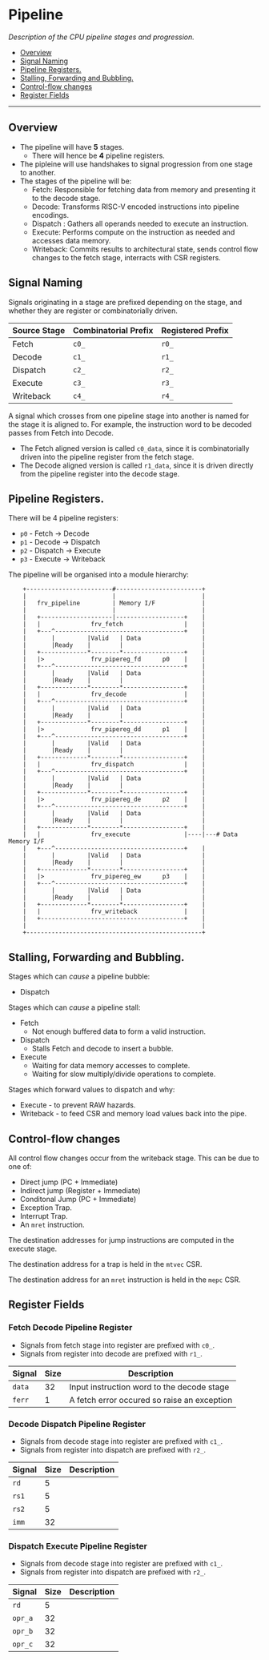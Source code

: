 
# Pipeline

*Description of the CPU pipeline stages and progression.*

- [Overview](#Overview)
- [Signal Naming](#Signal-Naming)
- [Pipeline Registers.](#Pipeline-Registers.)
- [Stalling, Forwarding and Bubbling.](#Stalling,-Forwarding-and-Bubbling.)
- [Control-flow changes](#Control-flow-changes)
- [Register Fields](#Register-Fields)

---

## Overview

- The pipeline will have **5** stages.
  - There will hence be **4** pipeline registers.
- The pipleine will use handshakes to signal progression from one stage
  to another.
- The stages of the pipeline will be:
  - Fetch: Responsible for fetching data from memory and presenting it
    to the decode stage.
  - Decode: Transforms RISC-V encoded instructions into pipeline
    encodings.
  - Dispatch : Gathers all operands needed to execute an instruction.
  - Execute: Performs compute on the instruction as needed and accesses
    data memory.
  - Writeback: Commits results to architectural state, sends control
    flow changes to the fetch stage, interracts with CSR registers.

## Signal Naming

Signals originating in a stage are prefixed depending on the stage,
and whether they are register or combinatorially driven.

Source Stage    | Combinatorial Prefix  | Registered Prefix
----------------|-----------------------|--------------------------
Fetch           | `c0_`                 | `r0_`
Decode          | `c1_`                 | `r1_`
Dispatch        | `c2_`                 | `r2_`
Execute         | `c3_`                 | `r3_`
Writeback       | `c4_`                 | `r4_`

A signal which crosses from one pipeline stage into another is
named for the stage it is aligned to.
For example, the instruction word to be decoded passes from Fetch
into Decode.
- The Fetch aligned version is called `c0_data`, since it is
  combinatorially driven into the pipeline register from the fetch
  stage.
- The Decode aligned version is called `r1_data`, since it is driven
  directly from the pipeline register into the decode stage.


## Pipeline Registers.

There will be 4 pipeline registers:
- `p0` - Fetch -> Decode
- `p1` - Decode -> Dispatch
- `p2` - Dispatch -> Execute
- `p3` - Execute -> Writeback 

The pipeline will be organised into a module hierarchy:

```
    +------------------------#------------------------+
    |                        |                        |  
    |   frv_pipeline         | Memory I/F             |
    |                        |                        |
    |   +--------------------|-------------------+    |
    |   |              frv_fetch                 |    |
    |   +---^------------------------------------+    |
    |       |         |Valid   | Data                 |
    |       |Ready    |        |                      |
    |   +-------------*--------*-----------------+    |
    |   |>             frv_pipereg_fd      p0    |    |
    |   +---^------------------------------------+    |
    |       |         |Valid   | Data                 |
    |       |Ready    |        |                      |
    |   +-------------*--------*-----------------+    |
    |   |              frv_decode                |    |
    |   +---^------------------------------------+    |
    |       |         |Valid   | Data                 |
    |       |Ready    |        |                      |
    |   +-------------*--------*-----------------+    |
    |   |>             frv_pipereg_dd      p1    |    |
    |   +---^------------------------------------+    |
    |       |         |Valid   | Data                 |
    |       |Ready    |        |                      |
    |   +-------------*--------*-----------------+    |
    |   |              frv_dispatch              |    |
    |   +---^------------------------------------+    |
    |       |         |Valid   | Data                 |
    |       |Ready    |        |                      |
    |   +-------------*--------*-----------------+    |
    |   |>             frv_pipereg_de      p2    |    |
    |   +---^------------------------------------+    |
    |       |         |Valid   | Data                 |
    |       |Ready    |        |                      |
    |   +-------------*--------*-----------------+    |
    |   |              frv_execute               |----|---# Data Memory I/F
    |   +---^------------------------------------+    |
    |       |         |Valid   | Data                 |
    |       |Ready    |        |                      |
    |   +-------------*--------*-----------------+    |
    |   |>             frv_pipereg_ew      p3    |    |
    |   +---^------------------------------------+    |
    |       |         |Valid   | Data                 |
    |       |Ready    |        |                      |
    |   +-------------*--------*-----------------+    |
    |   |              frv_writeback             |    |
    |   +----------------------------------------+    |
    |                                                 |
    +-------------------------------------------------+
```
## Stalling, Forwarding and Bubbling.

Stages which can *cause* a pipeline bubble:
- Dispatch

Stages which can *cause* a pipeline stall:
- Fetch
  - Not enough buffered data to form a valid instruction.
- Dispatch
  - Stalls Fetch and decode to insert a bubble.
- Execute
  - Waiting for data memory accesses to complete.
  - Waiting for slow multiply/divide operations to complete.

Stages which forward values to dispatch and why:
- Execute - to prevent RAW hazards.
- Writeback - to feed CSR and memory load values back into the pipe.


## Control-flow changes

All control flow changes occur from the writeback stage.
This can be due to one of:
- Direct jump (PC + Immediate)
- Indirect jump (Register + Immediate)
- Conditonal Jump (PC + Immediate)
- Exception Trap.
- Interrupt Trap.
- An `mret` instruction.

The destination addresses for jump instructions are computed in
the execute stage.

The destination address for a trap is held in the `mtvec` CSR.

The destination address for an `mret` instruction is held in the
`mepc` CSR.

## Register Fields

### Fetch Decode Pipeline Register

- Signals from fetch stage into register are prefixed with `c0_`.
- Signals from register into decode are prefixed with `r1_`.

Signal     | Size  | Description
-----------|-------|-------------------------------------------------------
`data`     | 32    | Input instruction word to the decode stage
`ferr`     |  1    | A fetch error occured so raise an exception


### Decode Dispatch Pipeline Register

- Signals from decode stage into register are prefixed with `c1_`.
- Signals from register into dispatch are prefixed with `r2_`.

Signal     | Size  | Description
-----------|-------|-------------------------------------------------------
`rd`       |  5    | 
`rs1`      |  5    | 
`rs2`      |  5    | 
`imm`      |  32   | 


### Dispatch Execute Pipeline Register

- Signals from decode stage into register are prefixed with `c1_`.
- Signals from register into dispatch are prefixed with `r2_`.

Signal     | Size  | Description
-----------|-------|-------------------------------------------------------
`rd`       |  5    | 
`opr_a`    |  32   | 
`opr_b`    |  32   | 
`opr_c`    |  32   | 

